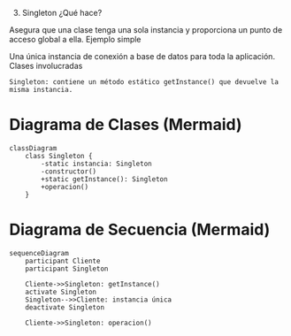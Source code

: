 
3. Singleton
¿Qué hace?

Asegura que una clase tenga una sola instancia y proporciona un punto de acceso global a ella.
Ejemplo simple

Una única instancia de conexión a base de datos para toda la aplicación.
Clases involucradas

    Singleton: contiene un método estático getInstance() que devuelve la misma instancia.


# Diagrama de Clases (Mermaid)

```mermaid
classDiagram
    class Singleton {
        -static instancia: Singleton
        -constructor()
        +static getInstance(): Singleton
        +operacion()
    }
````

# Diagrama de Secuencia (Mermaid)

```mermaid
sequenceDiagram
    participant Cliente
    participant Singleton

    Cliente->>Singleton: getInstance()
    activate Singleton
    Singleton-->>Cliente: instancia única
    deactivate Singleton
    
    Cliente->>Singleton: operacion()
````
